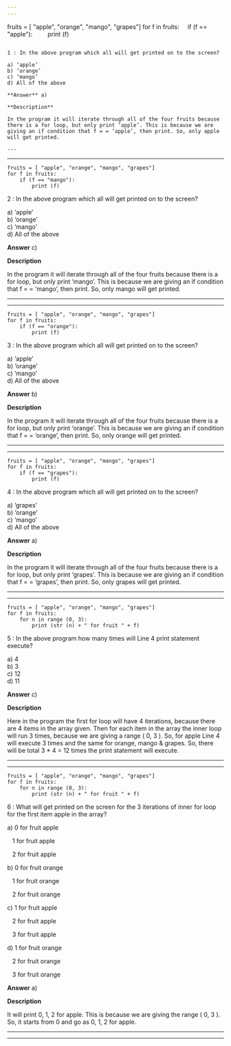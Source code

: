 ```yaml
---
---


```
fruits = [ "apple", "orange", "mango", "grapes"]
for f in fruits:
    if (f == "apple"):
        print (f)
```

1 : In the above program which all will get printed on to the screen?  

a) ‘apple’  
b) ‘orange’  
c) ‘mango’  
d) All of the above  

**Answer** a) 

**Description** 

In the program it will iterate through all of the four fruits because there is a for loop, but only print ‘apple’. This is because we are giving an if condition that f = = ‘apple’, then print. So, only apple will get printed.  

---
```

---


```
fruits = [ "apple", "orange", "mango", "grapes"]
for f in fruits:
    if (f == "mango"):
        print (f)
```

2 : In the above program which all will get printed on to the screen?  

a) ‘apple’  
b) ‘orange’  
c) ‘mango’  
d) All of the above  

**Answer** c) 

**Description**

In the program it will iterate through all of the four fruits because there is a for loop, but only print ‘mango’. This is because we are giving an if condition that f = = ‘mango’, then print. So, only mango will get printed.

---
---


```
fruits = [ "apple", "orange", "mango", "grapes"]
for f in fruits:
    if (f == "orange"):
        print (f)
```

3 : In the above program which all will get printed on to the screen?  

a) ‘apple’  
b) ‘orange’  
c) ‘mango’  
d) All of the above  

**Answer** b) 

**Description**

In the program it will iterate through all of the four fruits because there is a for loop, but only print ‘orange’. This is because we are giving an if condition that f = = ‘orange’, then print. So, only orange will get printed.  

---
---


```
fruits = [ "apple", "orange", "mango", "grapes"]
for f in fruits:
    if (f == "grapes"):
        print (f)
```

4 : In the above program which all will get printed on to the screen?  

a) ‘grapes’  
b) ‘orange’  
c) ‘mango’  
d) All of the above  

**Answer** a) 

**Description**

In the program it will iterate through all of the four fruits because there is a for loop, but only print ‘grapes’. This is because we are giving an if condition that f = = ‘grapes’, then print. So, only grapes will get printed.

---
---


```
fruits = [ "apple", "orange", "mango", "grapes"]
for f in fruits:
    for n in range (0, 3):
        print (str (n) + " for fruit " + f)
```

5 : In the above program how many times will Line 4 print statement execute?  

a) 4  
b) 3  
c) 12  
d) 11  

**Answer** c) 

**Description**

Here in the program the first for loop will have 4 iterations, because there are 4 items in the array given. Then for each item in the array the inner loop will run 3 times, because we are giving a range ( 0, 3 ). So, for apple Line 4 will execute 3 times and the same for orange, mango &amp; grapes. So, there will be total 3 * 4 = 12 times the print statement will execute.  

---
---


```
fruits = [ "apple", "orange", "mango", "grapes"]
for f in fruits:
    for n in range (0, 3):
        print (str (n) + " for fruit " + f)
```

6 : What will get printed on the screen for the 3 iterations of inner for loop for the first item apple in the array?  

a) 0 for fruit apple

   1 for fruit apple 

   2 for fruit apple  

b) 0 for fruit orange 

   1 for fruit orange 

   2 for fruit orange  

c) 1 for fruit apple 

   2 for fruit apple

   3 for fruit apple  

d) 1 for fruit orange

   2 for fruit orange

   3 for fruit orange   

**Answer** a) 

**Description** 

It will print 0, 1, 2 for apple. This is because we are giving the range ( 0, 3 ). So, it starts from 0 and go as 0, 1, 2 for apple.  

---
---


```


   






